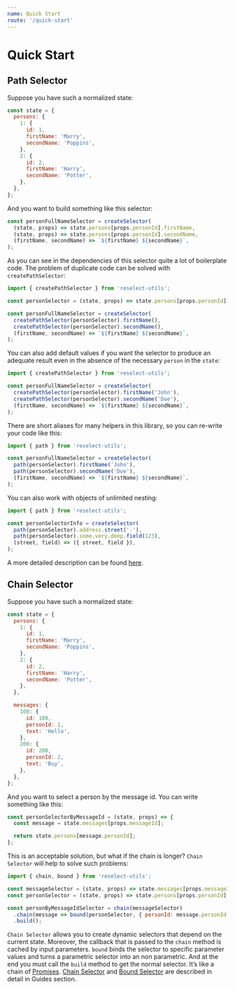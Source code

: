 ```yaml
---
name: Quick Start
route: '/quick-start'
---
```


# Quick Start

## Path Selector

Suppose you have such a normalized state:

```js
const state = {
  persons: {
    1: {
      id: 1,
      firstName: 'Marry',
      secondName: 'Poppins',
    },
    2: {
      id: 2,
      firstName: 'Harry',
      secondName: 'Potter',
    },
  },
};
```

And you want to build something like this selector:

```js
const personFullNameSelector = createSelector(
  (state, props) => state.persons[props.personId].firstName,
  (state, props) => state.persons[props.personId].secondName,
  (firstName, secondName) => `${firstName} ${secondName}`,
);
```

As you can see in the dependencies of this selector quite a lot of boilerplate code. The problem of duplicate code can be solved with `createPathSelector`:

```js
import { createPathSelector } from 'reselect-utils';

const personSelector = (state, props) => state.persons[props.personId];

const personFullNameSelector = createSelector(
  createPathSelector(personSelector).firstName(),
  createPathSelector(personSelector).secondName(),
  (firstName, secondName) => `${firstName} ${secondName}`,
);
```

You can also add default values if you want the selector to produce an adequate result even in the absence of the necessary `person` in the `state`:

```js
import { createPathSelector } from 'reselect-utils';

const personFullNameSelector = createSelector(
  createPathSelector(personSelector).firstName('John'),
  createPathSelector(personSelector).secondName('Doe'),
  (firstName, secondName) => `${firstName} ${secondName}`,
);
```

There are short aliases for many helpers in this library, so you can re-write your code like this:

```js
import { path } from 'reselect-utils';

const personFullNameSelector = createSelector(
  path(personSelector).firstName('John'),
  path(personSelector).secondName('Doe'),
  (firstName, secondName) => `${firstName} ${secondName}`,
);
```

You can also work with objects of unlimited nesting:

```js
import { path } from 'reselect-utils';

const personSelectorInfo = createSelector(
  path(personSelector).address.street('-'),
  path(personSelector).some.very.deep.field(123),
  (street, field) => ({ street, field }),
);
```

A more detailed description can be found [here](/reference/guides/path-and-prop-selectors).

## Chain Selector

Suppose you have such a normalized state:

```js
const state = {
  persons: {
    1: {
      id: 1,
      firstName: 'Marry',
      secondName: 'Poppins',
    },
    2: {
      id: 2,
      firstName: 'Harry',
      secondName: 'Potter',
    },
  },

  messages: {
    100: {
      id: 100,
      personId: 1,
      text: 'Hello',
    },
    200: {
      id: 200,
      personId: 2,
      text: 'Buy',
    },
  },
};
```

And you want to select a person by the message id. You can write something like this:

```js
const personSelectorByMessageId = (state, props) => {
  const message = state.messages[props.messageId];

  return state.persons[message.personId];
};
```

This is an acceptable solution, but what if the chain is longer? `Chain Selector` will help to solve such problems:

```js
import { chain, bound } from 'reselect-utils';

const messageSelector = (state, props) => state.messages[props.messageId];
const personSelector = (state, props) => state.persons[props.personId];

const personByMessageIdSelector = chain(messageSelector)
  .chain(message => bound(personSelector, { personId: message.personId }))
  .build();
```

`Chain Selector` allows you to create dynamic selectors that depend on the current state. Moreover, the callback that is passed to the `chain` method is cached by input parameters. `bound` binds the selector to specific parameter values and turns a parametric selector into an non parametric. And at the end you must call the `build` method to get the normal selector. It’s like a chain of [Promises](https://developer.mozilla.org/docs/Web/JavaScript/Reference/Global_Objects/Promise). [Chain Selector](/reference/guides/chain-selector) and [Bound Selector](/reference/guides/bound-and-adapted-selectors) are described in detail in Guides section.
